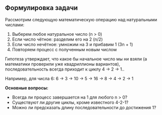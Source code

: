 ## Формулировка задачи

Рассмотрим следующую математическую операцию над натуральными числами:
1. Выберем любое натуральное число (n > 0)
2. Если число чётное: разделим его на 2 (n/2)
3. Если число нечётное: умножим на 3 и прибавим 1 (3n + 1)
4. Повторяем процесс с полученным новым числом

Гипотеза утверждает, что какое бы начальное число мы ни взяли (а математики проверили уже квадриллионы вариантов), последовательность всегда приходит к циклу 4 → 2 → 1..

Например, для числа 6:
6 → 3 → 10 → 5 → 16 → 8 → 4 → 2 → 1

**Основные вопросы:**
- Всегда ли процесс завершается на 1 для любого n > 0?
- Существуют ли другие циклы, кроме известного 4-2-1?
- Можно ли предсказать длину последовательности до достижения 1?
